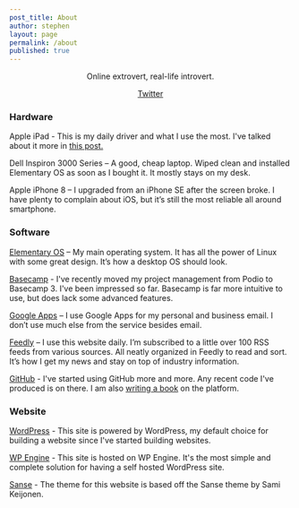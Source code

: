 ```yaml
---
post_title: About
author: stephen
layout: page
permalink: /about
published: true
---
```

<p style="text-align: center;">Online extrovert, real-life introvert.</p>
<p style="text-align: center;"><a href="http://twitter.com/swoicik" target="_blank" rel="noopener">Twitter</a></p>

<h3 style="text-align: left;">Hardware</h3>
Apple iPad - This is my daily driver and what I use the most. I've talked about it more in <a href="https://swoicik.com/2017/the-frictionless-computer/">this post.</a>
<p style="text-align: left;">Dell Inspiron 3000 Series – A good, cheap laptop. Wiped clean and installed Elementary OS as soon as I bought it. It mostly stays on my desk.</p>
<p style="text-align: left;">Apple iPhone 8 – I upgraded from an iPhone SE after the screen broke. I have plenty to complain about iOS, but it’s still the most reliable all around smartphone.</p>

<h3 style="text-align: left;">Software</h3>
<a href="https://elementary.io/" target="_blank" rel="noopener">Elementary OS</a> – My main operating system. It has all the power of Linux with some great design. It’s how a desktop OS should look.

<a href="http://basecamp.com">Basecamp</a> - I've recently moved my project management from Podio to Basecamp 3. I've been impressed so far. Basecamp is far more intuitive to use, but does lack some advanced features.

<a href="https://www.google.com/work/apps/business/" target="_blank" rel="noopener">Google Apps</a> – I use Google Apps for my personal and business email. I don’t use much else from the service besides email.

<a href="http://feedly.com/" target="_blank" rel="noopener">Feedly</a> – I use this website daily. I’m subscribed to a little over 100 RSS feeds from various sources. All neatly organized in Feedly to read and sort. It’s how I get my news and stay on top of industry information.

<a href="https://github.com/swoicik" target="_blank" rel="noopener">GitHub</a> - I've started using GitHub more and more. Any recent code I've produced is on there. I am also <a href="https://swiocik.com/cyod">writing a book</a> on the platform.
<h3>Website</h3>
<a href="http://wordpress.org">WordPress</a> - This site is powered by WordPress, my default choice for building a website since I've started building websites.

<a href="http://wpengine.com">WP Engine</a> - This site is hosted on WP Engine. It's the most simple and complete solution for having a self hosted WordPress site.

<a href="https://wordpress.org/themes/sanse/">Sanse</a> - The theme for this website is based off the Sanse theme by <span class="author">Sami Keijonen. </span>
